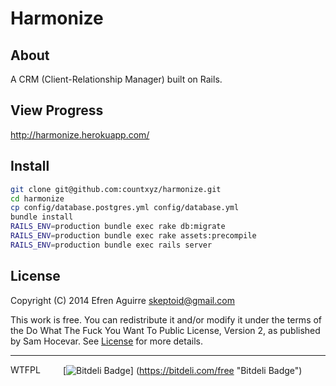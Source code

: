 # Harmonize

## About

A CRM (Client-Relationship Manager) built on Rails.

## View Progress

http://harmonize.herokuapp.com/

## Install

```bash
git clone git@github.com:countxyz/harmonize.git
cd harmonize
cp config/database.postgres.yml config/database.yml
bundle install
RAILS_ENV=production bundle exec rake db:migrate
RAILS_ENV=production bundle exec rake assets:precompile
RAILS_ENV=production bundle exec rails server
```

## License

Copyright (C) 2014 Efren Aguirre <skeptoid@gmail.com>

This work is free. You can redistribute it and/or modify it under the
terms of the Do What The Fuck You Want To Public License, Version 2,
as published by Sam Hocevar. See [License](https://github.com/countxyz/harmonize/blob/master/LICENSE.txt) for more details.

<hr>

<a href="http://www.wtfpl.net/"><img
       src="http://www.wtfpl.net/wp-content/uploads/2012/12/wtfpl-badge-4.png"
       width="80" height="15" alt="WTFPL" /></a>
[![Bitdeli Badge](https://d2weczhvl823v0.cloudfront.net/countxyz/harmonize/trend.png)]
(https://bitdeli.com/free "Bitdeli Badge")


